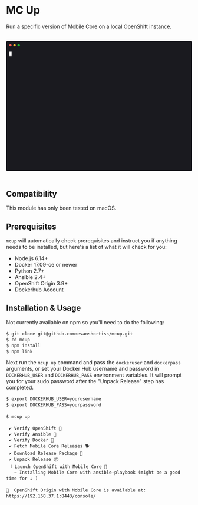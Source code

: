# MC Up

Run a specific version of Mobile Core on a local OpenShift instance.

<p align="center">
	<br>
	<img width="700" src="mcup.svg">
	<br>
	<br>
</p>

## Compatibility

This module has only been tested on macOS.

## Prerequisites

`mcup` will automatically check prerequisites and instruct you if anything needs
to be installed, but here's a list of what it will check for you:

* Node.js 6.14+
* Docker 17.09-ce or newer
* Python 2.7+
* Ansible 2.4+
* OpenShift Origin 3.9+
* Dockerhub Account

## Installation & Usage

Not currently available on npm so you'll need to do the following:

```
$ git clone git@github.com:evanshortiss/mcup.git
$ cd mcup
$ npm install
$ npm link
```

Next run the `mcup up` command and pass the `dockeruser` and `dockerpass`
arguments, or set your Docker Hub username and password in `DOCKERHUB_USER`
and `DOCKERHUB_PASS` environment variables. It will prompt you for your sudo
password after the "Unpack Release" step has completed.

```
$ export DOCKERHUB_USER=yourusername
$ export DOCKERHUB_PASS=yourpassword

$ mcup up

 ✔ Verify OpenShift 🔴
 ✔ Verify Ansible 🤖
 ✔ Verify Docker 🐳
 ✔ Fetch Mobile Core Releases 🐕
 ✔ Download Release Package 🎁
 ✔ Unpack Release 📦
 ⠸ Launch OpenShift with Mobile Core 📲
   → Installing Mobile Core with ansible-playbook (might be a good time for ☕ )

📱  OpenShift Origin with Mobile Core is available at: https://192.168.37.1:8443/console/
```
